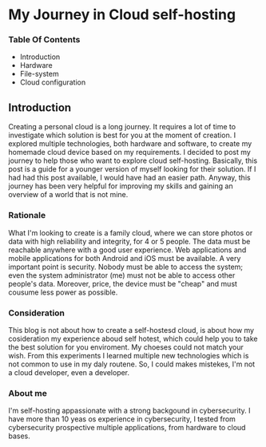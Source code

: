 # My Journey in Cloud self-hosting

### Table Of Contents
- Introduction
- Hardware
- File-system
- Cloud configuration

## Introduction
Creating a personal cloud is a long journey. It requires a lot of time to investigate which solution is best for you at the moment of creation. I explored multiple technologies, both hardware and software, to create my homemade cloud device based on my requirements. I decided to post my journey to help those who want to explore cloud self-hosting. Basically, this post is a guide for a younger version of myself looking for their solution. If I had had this post available, I would have had an easier path. Anyway, this journey has been very helpful for improving my skills and gaining an overview of a world that is not mine.

### Rationale
What I'm looking to create is a family cloud, where we can store photos or data with high reliability and integrity, for 4 or 5 people. The data must be reachable anywhere with a good user experience. Web applications and mobile applications for both Android and iOS must be available.
A very important point is security. Nobody must be able to access the system; even the system administrator (me) must not be able to access other people's data.
Moreover, price, the device must be "cheap" and must cousume less power as possible. 

### Consideration
This blog is not about how to create a self-hostesd cloud, is about how my cosideration my experience aboud self hotest, which could help you to take the best solution for you enviroment. My choeses could not match your wish. From this experiments I learned multiple new technologies which is not common to use in my daly routene. So, I could makes mistekes, I'm not a cloud developer, even a developer.

### About me
I'm self-hosting appassionate with a strong backgound in cybersecurity. I have more than 10 yeas os experience in cybersecurity, I tested from cybersecurity prospective multiple applications, from hardware to cloud bases. 

